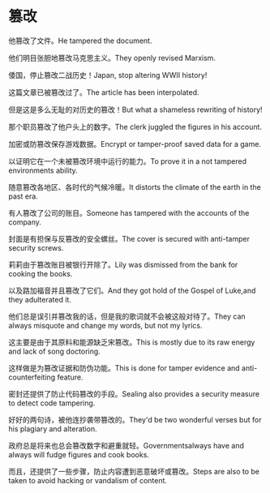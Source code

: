 # 篡改

<p><span class="chinese">他篡改了文件。</span><span class="english">He tampered the document.</span></p>

<p><span class="chinese">他们明目张胆地篡改马克思主义。</span><span class="english">They openly revised Marxism.</span></p>

<p><span class="chinese">倭国，停止篡改二战历史！</span><span class="english">Japan, stop altering WWII history!</span></p>

<p><span class="chinese">这篇文章已被篡改过了。</span><span class="english">The article has been interpolated.</span></p>

<p><span class="chinese">但是这是多么无耻的对历史的篡改！</span><span class="english">But what a shameless rewriting of history!</span></p>

<p><span class="chinese">那个职员篡改了他户头上的数字。</span><span class="english">The clerk juggled the figures in his account.</span></p>

<p><span class="chinese">加密或防篡改保存游戏数据。</span><span class="english">Encrypt or tamper-proof saved data for a game.</span></p>

<p><span class="chinese">以证明它在一个未被篡改环境中运行的能力。</span><span class="english">To prove it in a not tampered environments ability.</span></p>

<p><span class="chinese">随意篡改各地区、各时代的气候冷暖。</span><span class="english">It distorts the climate of the earth in the past era.</span></p>

<p><span class="chinese">有人篡改了公司的账目。</span><span class="english">Someone has tampered with the accounts of the company.</span></p>

<p><span class="chinese">封面是有担保与反篡改的安全螺丝。</span><span class="english">The cover is secured with anti-tamper security screws.</span></p>

<p><span class="chinese">莉莉由于篡改账目被银行开除了。</span><span class="english">Lily was dismissed from the bank for cooking the books.</span></p>

<p><span class="chinese">以及路加福音并且篡改了它们。</span><span class="english">And they got hold of the Gospel of Luke,and they adulterated it.</span></p>

<p><span class="chinese">他们总是误引并篡改我的话，但是我的歌词就不会被这般对待了。</span><span class="english">They can always misquote and change my words, but not my lyrics.</span></p>

<p><span class="chinese">这主要是由于其原料和能源缺乏宋篡改。</span><span class="english">This is mostly due to its raw energy and lack of song doctoring.</span></p>

<p><span class="chinese">这样做是为篡改证据和防伪功能。</span><span class="english">This is done for tamper evidence and anti-counterfeiting feature.</span></p>

<p><span class="chinese">密封还提供了防止代码篡改的手段。</span><span class="english">Sealing also provides a security measure to detect code tampering.</span></p>

<p><span class="chinese">好好的两句诗，被他连抄袭带篡改的。</span><span class="english">They'd be two wonderful verses but for his plagiary and alteration.</span></p>

<p><span class="chinese">政府总是将来也总会篡改数字和避重就轻。</span><span class="english">Governmentsalways have and always will fudge figures and cook books.</span></p>

<p><span class="chinese">而且，还提供了一些步骤，防止内容遭到恶意破坏或篡改。</span><span class="english">Steps are also to be taken to avoid hacking or vandalism of content.</span></p>

